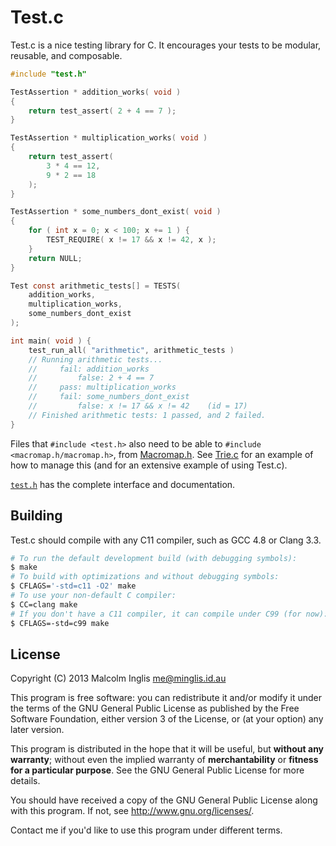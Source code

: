 # Test.c

Test.c is a nice testing library for C. It encourages your tests to be modular, reusable, and composable.

``` c
#include "test.h"

TestAssertion * addition_works( void )
{
    return test_assert( 2 + 4 == 7 );
}

TestAssertion * multiplication_works( void )
{
    return test_assert(
        3 * 4 == 12,
        9 * 2 == 18
    );
}

TestAssertion * some_numbers_dont_exist( void )
{
    for ( int x = 0; x < 100; x += 1 ) {
        TEST_REQUIRE( x != 17 && x != 42, x );
    }
    return NULL;
}

Test const arithmetic_tests[] = TESTS(
    addition_works,
    multiplication_works,
    some_numbers_dont_exist
);

int main( void ) {
    test_run_all( "arithmetic", arithmetic_tests )
    // Running arithmetic tests...
    //     fail: addition_works
    //         false: 2 + 4 == 7
    //     pass: multiplication_works
    //     fail: some_numbers_dont_exist
    //         false: x != 17 && x != 42    (id = 17)
    // Finished arithmetic tests: 1 passed, and 2 failed.
}
```

Files that `#include <test.h>` also need to be able to `#include <macromap.h/macromap.h>`, from [Macromap.h](https://github.com/mcinglis/macromap.h). See [Trie.c](https://github.com/mcinglis/trie.c) for an example of how to manage this (and for an extensive example of using Test.c).

[`test.h`](/test.h) has the complete interface and documentation.


## Building

Test.c should compile with any C11 compiler, such as GCC 4.8 or Clang 3.3.

``` sh
# To run the default development build (with debugging symbols):
$ make
# To build with optimizations and without debugging symbols:
$ CFLAGS='-std=c11 -O2' make
# To use your non-default C compiler:
$ CC=clang make
# If you don't have a C11 compiler, it can compile under C99 (for now):
$ CFLAGS=-std=c99 make
```


## License

Copyright (C) 2013 Malcolm Inglis <me@minglis.id.au>

This program is free software: you can redistribute it and/or modify it under the terms of the GNU General Public License as published by the Free Software Foundation, either version 3 of the License, or (at your option) any later version.

This program is distributed in the hope that it will be useful, but **without any warranty**; without even the implied warranty of **merchantability** or **fitness for a particular purpose**. See the GNU General Public License for more details.

You should have received a copy of the GNU General Public License along with this program. If not, see <http://www.gnu.org/licenses/>.

Contact me if you'd like to use this program under different terms.

